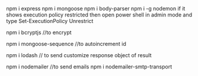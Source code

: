 npm i express
npm i mongoose
npm i body-parser
npm i -g nodemon
if it shows execution policy restricted then open power shell in admin mode and type Set-ExecutionPolicy Unrestrict

npm i bcryptjs //to encrypt

npm i mongoose-sequence //to autoincrement id

npm i lodash // to send customize response object of result

npm i nodemailer //to send emails
npm i nodemailer-smtp-transport
